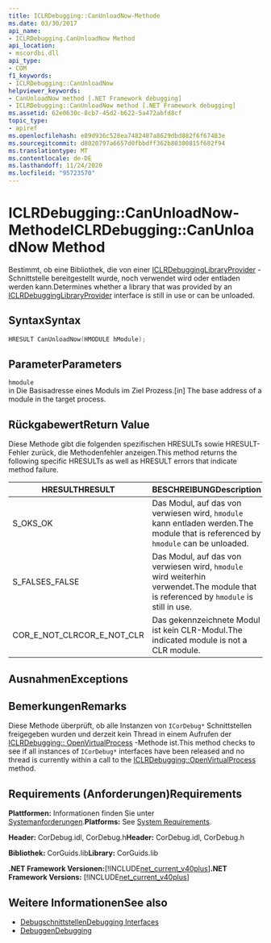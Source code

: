 ```yaml
---
title: ICLRDebugging::CanUnloadNow-Methode
ms.date: 03/30/2017
api_name:
- ICLRDebugging.CanUnloadNow Method
api_location:
- mscordbi.dll
api_type:
- COM
f1_keywords:
- ICLRDebugging::CanUnloadNow
helpviewer_keywords:
- CanUnloadNow method [.NET Framework debugging]
- ICLRDebugging::CanUnloadNow method [.NET Framework debugging]
ms.assetid: 62e0630c-8cb7-45d2-b622-5a472abfd8cf
topic_type:
- apiref
ms.openlocfilehash: e89d936c528ea7482487a8629dbd882f6f67483e
ms.sourcegitcommit: d8020797a6657d0fbbdff362b80300815f682f94
ms.translationtype: MT
ms.contentlocale: de-DE
ms.lasthandoff: 11/24/2020
ms.locfileid: "95723570"
---
```

# <a name="iclrdebuggingcanunloadnow-method"></a><span data-ttu-id="ea036-102">ICLRDebugging::CanUnloadNow-Methode</span><span class="sxs-lookup"><span data-stu-id="ea036-102">ICLRDebugging::CanUnloadNow Method</span></span>

<span data-ttu-id="ea036-103">Bestimmt, ob eine Bibliothek, die von einer [ICLRDebuggingLibraryProvider](iclrdebugginglibraryprovider-interface.md) -Schnittstelle bereitgestellt wurde, noch verwendet wird oder entladen werden kann.</span><span class="sxs-lookup"><span data-stu-id="ea036-103">Determines whether a library that was provided by an [ICLRDebuggingLibraryProvider](iclrdebugginglibraryprovider-interface.md) interface is still in use or can be unloaded.</span></span>  
  
## <a name="syntax"></a><span data-ttu-id="ea036-104">Syntax</span><span class="sxs-lookup"><span data-stu-id="ea036-104">Syntax</span></span>  
  
```cpp  
HRESULT CanUnloadNow(HMODULE hModule);  
```  
  
## <a name="parameters"></a><span data-ttu-id="ea036-105">Parameter</span><span class="sxs-lookup"><span data-stu-id="ea036-105">Parameters</span></span>  

 `hmodule`  
 <span data-ttu-id="ea036-106">in Die Basisadresse eines Moduls im Ziel Prozess.</span><span class="sxs-lookup"><span data-stu-id="ea036-106">[in] The base address of a module in the target process.</span></span>  
  
## <a name="return-value"></a><span data-ttu-id="ea036-107">Rückgabewert</span><span class="sxs-lookup"><span data-stu-id="ea036-107">Return Value</span></span>  

 <span data-ttu-id="ea036-108">Diese Methode gibt die folgenden spezifischen HRESULTs sowie HRESULT-Fehler zurück, die Methodenfehler anzeigen.</span><span class="sxs-lookup"><span data-stu-id="ea036-108">This method returns the following specific HRESULTs as well as HRESULT errors that indicate method failure.</span></span>  
  
|<span data-ttu-id="ea036-109">HRESULT</span><span class="sxs-lookup"><span data-stu-id="ea036-109">HRESULT</span></span>|<span data-ttu-id="ea036-110">BESCHREIBUNG</span><span class="sxs-lookup"><span data-stu-id="ea036-110">Description</span></span>|  
|-------------|-----------------|  
|<span data-ttu-id="ea036-111">S_OK</span><span class="sxs-lookup"><span data-stu-id="ea036-111">S_OK</span></span>|<span data-ttu-id="ea036-112">Das Modul, auf das von verwiesen wird, `hmodule` kann entladen werden.</span><span class="sxs-lookup"><span data-stu-id="ea036-112">The module that is referenced by `hmodule` can be unloaded.</span></span>|  
|<span data-ttu-id="ea036-113">S_FALSE</span><span class="sxs-lookup"><span data-stu-id="ea036-113">S_FALSE</span></span>|<span data-ttu-id="ea036-114">Das Modul, auf das von verwiesen wird, `hmodule` wird weiterhin verwendet.</span><span class="sxs-lookup"><span data-stu-id="ea036-114">The module that is referenced by `hmodule` is still in use.</span></span>|  
|<span data-ttu-id="ea036-115">COR_E_NOT_CLR</span><span class="sxs-lookup"><span data-stu-id="ea036-115">COR_E_NOT_CLR</span></span>|<span data-ttu-id="ea036-116">Das gekennzeichnete Modul ist kein CLR-Modul.</span><span class="sxs-lookup"><span data-stu-id="ea036-116">The indicated module is not a CLR module.</span></span>|  
  
## <a name="exceptions"></a><span data-ttu-id="ea036-117">Ausnahmen</span><span class="sxs-lookup"><span data-stu-id="ea036-117">Exceptions</span></span>  
  
## <a name="remarks"></a><span data-ttu-id="ea036-118">Bemerkungen</span><span class="sxs-lookup"><span data-stu-id="ea036-118">Remarks</span></span>  

 <span data-ttu-id="ea036-119">Diese Methode überprüft, ob alle Instanzen von `ICorDebug*` Schnittstellen freigegeben wurden und derzeit kein Thread in einem Aufrufen der [ICLRDebugging:: OpenVirtualProcess](iclrdebugging-openvirtualprocess-method.md) -Methode ist.</span><span class="sxs-lookup"><span data-stu-id="ea036-119">This method checks to see if all instances of `ICorDebug*` interfaces have been released and no thread is currently within a call to the [ICLRDebugging::OpenVirtualProcess](iclrdebugging-openvirtualprocess-method.md) method.</span></span>  
  
## <a name="requirements"></a><span data-ttu-id="ea036-120">Requirements (Anforderungen)</span><span class="sxs-lookup"><span data-stu-id="ea036-120">Requirements</span></span>  

 <span data-ttu-id="ea036-121">**Plattformen:** Informationen finden Sie unter [Systemanforderungen](../../get-started/system-requirements.md).</span><span class="sxs-lookup"><span data-stu-id="ea036-121">**Platforms:** See [System Requirements](../../get-started/system-requirements.md).</span></span>  
  
 <span data-ttu-id="ea036-122">**Header:** CorDebug.idl, CorDebug.h</span><span class="sxs-lookup"><span data-stu-id="ea036-122">**Header:** CorDebug.idl, CorDebug.h</span></span>  
  
 <span data-ttu-id="ea036-123">**Bibliothek:** CorGuids.lib</span><span class="sxs-lookup"><span data-stu-id="ea036-123">**Library:** CorGuids.lib</span></span>  
  
 <span data-ttu-id="ea036-124">**.NET Framework Versionen:**[!INCLUDE[net_current_v40plus](../../../../includes/net-current-v40plus-md.md)]</span><span class="sxs-lookup"><span data-stu-id="ea036-124">**.NET Framework Versions:** [!INCLUDE[net_current_v40plus](../../../../includes/net-current-v40plus-md.md)]</span></span>  
  
## <a name="see-also"></a><span data-ttu-id="ea036-125">Weitere Informationen</span><span class="sxs-lookup"><span data-stu-id="ea036-125">See also</span></span>

- [<span data-ttu-id="ea036-126">Debugschnittstellen</span><span class="sxs-lookup"><span data-stu-id="ea036-126">Debugging Interfaces</span></span>](debugging-interfaces.md)
- [<span data-ttu-id="ea036-127">Debuggen</span><span class="sxs-lookup"><span data-stu-id="ea036-127">Debugging</span></span>](index.md)
